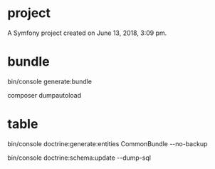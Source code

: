project
=======

A Symfony project created on June 13, 2018, 3:09 pm.


bundle
=======

bin/console generate:bundle

composer dumpautoload

table
=======

bin/console doctrine:generate:entities CommonBundle --no-backup

bin/console doctrine:schema:update --dump-sql
